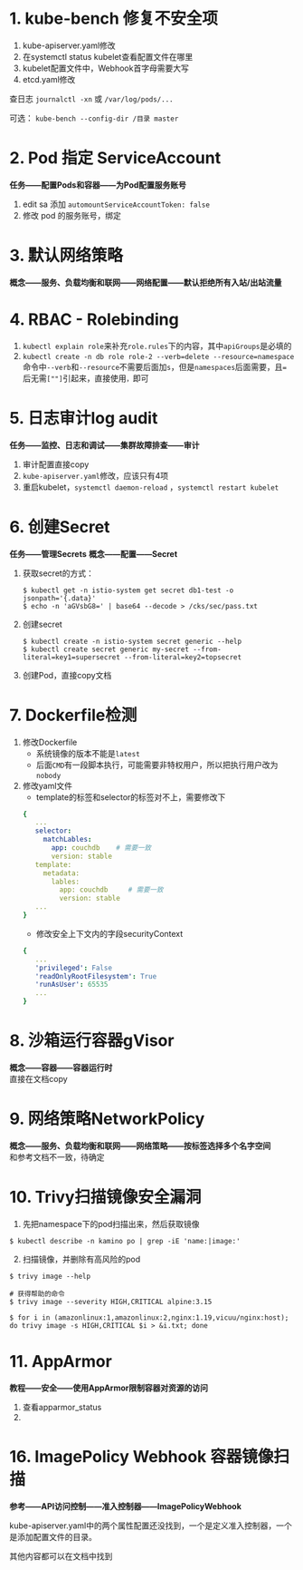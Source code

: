 # 1. kube-bench 修复不安全项
1. kube-apiserver.yaml修改
2. 在systemctl status kubelet查看配置文件在哪里
3. kubelet配置文件中，Webhook首字母需要大写  
4. etcd.yaml修改

查日志 `journalctl -xn` 或 `/var/log/pods/...` 

可选： `kube-bench --config-dir /目录 master`


# 2. Pod 指定 ServiceAccount
**任务——配置Pods和容器——为Pod配置服务账号**
1. edit sa 添加 `automountServiceAccountToken: false`
2. 修改 pod 的服务账号，绑定


# 3. 默认网络策略
**概念——服务、负载均衡和联网——网络配置——默认拒绝所有入站/出站流量**

# 4. RBAC - Rolebinding
1. `kubectl explain role`来补充`role.rules`下的内容，其中`apiGroups`是必填的
2. `kubectl create -n db role role-2 --verb=delete --resource=namespace`命令中`--verb`和`--resource`不需要后面加`s`，但是`namespaces`后面需要，且`=`后无需`[""]`引起来，直接使用`，`即可

# 5. ⽇志审计log audit
**任务——监控、日志和调试——集群故障排查——审计**
1. 审计配置直接copy
2. `kube-apiserver.yaml`修改，应该只有4项
3. 重启kubelet，`systemctl daemon-reload` ，`systemctl restart kubelet`

# 6. 创建Secret
**任务——管理Secrets**
**概念——配置——Secret**
1. 获取secret的方式：  
   ```shell
   $ kubectl get -n istio-system get secret db1-test -o jsonpath='{.data}'
   $ echo -n 'aGVsbG8=' | base64 --decode > /cks/sec/pass.txt 
   ```
2. 创建secret
   ```shell
   $ kubectl create -n istio-system secret generic --help
   $ kubectl create secret generic my-secret --from-literal=key1=supersecret --from-literal=key2=topsecret
   ```
3. 创建Pod，直接copy文档  

# 7. Dockerfile检测
1. 修改Dockerfile   
   - 系统镜像的版本不能是`latest`
   - 后面`CMD`有一段脚本执行，可能需要非特权用户，所以把执行用户改为`nobody`
2. 修改yaml文件   
   - template的标签和selector的标签对不上，需要修改下
   ```yaml
   {
      ...
      selector:
        matchLables:
          app: couchdb    # 需要一致
          version: stable
      template: 
        metadata:
          lables:
            app: couchdb     # 需要一致
            version: stable
      ...
   }
   ```
   - 修改安全上下文内的字段securityContext
   ```yaml
   {
      ...
      'privileged': False
      'readOnlyRootFilesystem': True
      'runAsUser': 65535
      ...
   }
   ```

# 8. 沙箱运行容器gVisor
**概念——容器——容器运行时**   
直接在文档copy

# 9. 网络策略NetworkPolicy
**概念——服务、负载均衡和联网——网络策略——按标签选择多个名字空间**  
和参考文档不一致，待确定

# 10. Trivy扫描镜像安全漏洞
1. 先把namespace下的pod扫描出来，然后获取镜像
```shell
$ kubectl describe -n kamino po | grep -iE 'name:|image:'
```

2. 扫描镜像，并删除有高风险的pod
```shell
$ trivy image --help

# 获得帮助的命令
$ trivy image --severity HIGH,CRITICAL alpine:3.15

$ for i in (amazonlinux:1,amazonlinux:2,nginx:1.19,vicuu/nginx:host); do trivy image -s HIGH,CRITICAL $i > &i.txt; done
```

# 11. AppArmor
**教程——安全——使用AppArmor限制容器对资源的访问**  
1. 查看apparmor_status
2. 



# 16. ImagePolicy Webhook 容器镜像扫描
**参考——API访问控制——准入控制器——ImagePolicyWebhook**

kube-apiserver.yaml中的两个属性配置还没找到，一个是定义准入控制器，一个是添加配置文件的目录。  

其他内容都可以在文档中找到